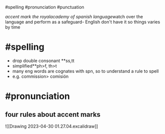 #spelling #pronunciation #punctuation

*accent mark* 
*the royalacademy of spanish language*watch over the language and perform as a safeguard- English don't have it so things varies by time

# #spelling 
- drop double consonant **ss,tt
- simplified**ph>f, th>t
- many eng words are cognates with spn, so to understand a rule to spell
- e.g. commission> comisión

# #pronunciation 
## four rules about accent marks
![[Drawing 2023-04-30 01.27.04.excalidraw]]








